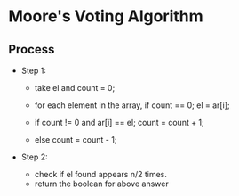 # Moore's Voting Algorithm

## Process

- Step 1:
  - take el and count = 0;
  - for each element in the array, if count == 0;
    el = ar[i];
  - if count != 0 and ar[i] == el;
    count = count + 1;

  - else count = count - 1;

- Step 2:
  - check if el found appears n/2 times.
  - return the boolean for above answer
